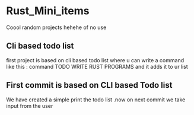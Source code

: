 # Rust_Mini_items
Coool random projects hehehe of no use 

## Cli based todo list
first project is based on cli based todo list where u can write a command like this :
command TODO  WRITE RUST PROGRAMS
and it adds it to ur list 

## First commit is based on CLI based Todo list 
We have created a simple print the todo list .now on next commit we take input from the user 


